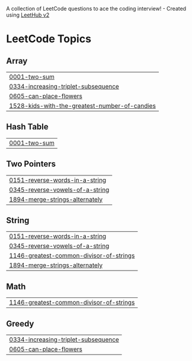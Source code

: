 A collection of LeetCode questions to ace the coding interview! - Created using [LeetHub v2](https://github.com/arunbhardwaj/LeetHub-2.0)
<!---LeetCode Topics Start-->
# LeetCode Topics
## Array
|  |
| ------- |
| [0001-two-sum](https://github.com/SnehaSharma02/dsa/tree/master/0001-two-sum) |
| [0334-increasing-triplet-subsequence](https://github.com/SnehaSharma02/dsa/tree/master/0334-increasing-triplet-subsequence) |
| [0605-can-place-flowers](https://github.com/SnehaSharma02/dsa/tree/master/0605-can-place-flowers) |
| [1528-kids-with-the-greatest-number-of-candies](https://github.com/SnehaSharma02/dsa/tree/master/1528-kids-with-the-greatest-number-of-candies) |
## Hash Table
|  |
| ------- |
| [0001-two-sum](https://github.com/SnehaSharma02/dsa/tree/master/0001-two-sum) |
## Two Pointers
|  |
| ------- |
| [0151-reverse-words-in-a-string](https://github.com/SnehaSharma02/dsa/tree/master/0151-reverse-words-in-a-string) |
| [0345-reverse-vowels-of-a-string](https://github.com/SnehaSharma02/dsa/tree/master/0345-reverse-vowels-of-a-string) |
| [1894-merge-strings-alternately](https://github.com/SnehaSharma02/dsa/tree/master/1894-merge-strings-alternately) |
## String
|  |
| ------- |
| [0151-reverse-words-in-a-string](https://github.com/SnehaSharma02/dsa/tree/master/0151-reverse-words-in-a-string) |
| [0345-reverse-vowels-of-a-string](https://github.com/SnehaSharma02/dsa/tree/master/0345-reverse-vowels-of-a-string) |
| [1146-greatest-common-divisor-of-strings](https://github.com/SnehaSharma02/dsa/tree/master/1146-greatest-common-divisor-of-strings) |
| [1894-merge-strings-alternately](https://github.com/SnehaSharma02/dsa/tree/master/1894-merge-strings-alternately) |
## Math
|  |
| ------- |
| [1146-greatest-common-divisor-of-strings](https://github.com/SnehaSharma02/dsa/tree/master/1146-greatest-common-divisor-of-strings) |
## Greedy
|  |
| ------- |
| [0334-increasing-triplet-subsequence](https://github.com/SnehaSharma02/dsa/tree/master/0334-increasing-triplet-subsequence) |
| [0605-can-place-flowers](https://github.com/SnehaSharma02/dsa/tree/master/0605-can-place-flowers) |
<!---LeetCode Topics End-->